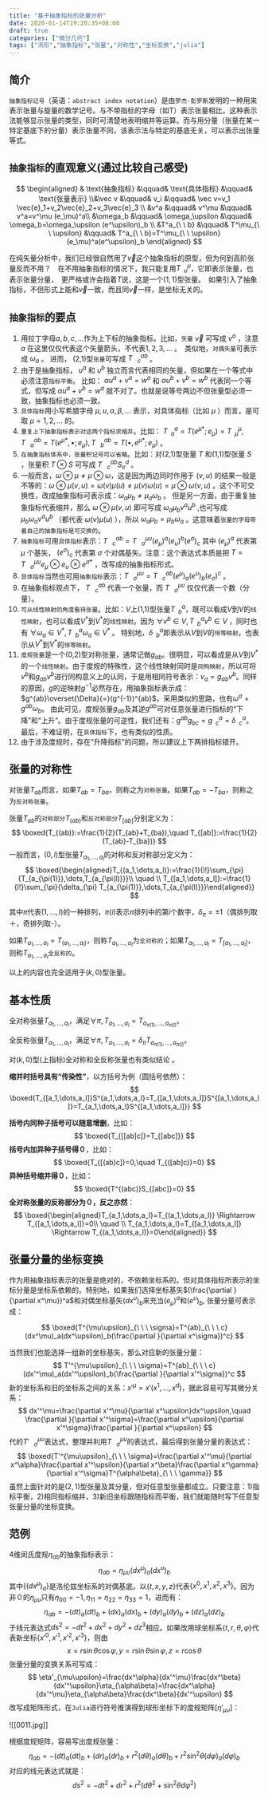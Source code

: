 ```yaml
---
title: "基于抽象指标的张量分析"
date: 2020-01-14T19:20:35+08:00
draft: true
categories: ["微分几何"]
tags: ["流形","抽象指标","张量","对称性","坐标变换","julia"]
---
```



## 简介

`抽象指标记号`（英语：`abstract index notation`）是由`罗杰·彭罗斯`发明的一种用来表示张量与旋量的数学记号。与不带指标的字母（如T）表示张量相比，这种表示法能够显示张量的类型，同时可清楚地表明缩并等运算。而与用分量（张量在某一特定基底下的分量）表示张量不同，该表示法与特定的基底无关，可以表示出张量等式。

<!--more-->

## `抽象指标`的直观意义(通过比较自己感受)

$$
\begin{aligned} & \text{抽象指标} &\qquad& \text{具体指标} &\qquad& \text{张量表示} \\&\vec v &\qquad& v_i &\qquad& \vec v=v_1 \vec{e}_1+v_2\vec{e}_2+v_3\vec{e}_3 \\ &v^a &\qquad& v^\mu &\qquad&  v^a=v^\mu (e_\mu)^a\\ &\omega_b &\qquad& \omega_\upsilon  &\qquad& \omega_b=\omega_\upsilon (e^\upsilon)_b \\ &T^a_{\ \ b} &\qquad& T^\mu_{\ \ \upsilon}   &\qquad& T^a_{\ \ b}=T^\mu_{\ \ \upsilon} (e_\mu)^a(e^\upsilon)_b \end{aligned}
$$

在纯矢量分析中，我们已经很自然用了$\vec{v}$这个抽象指标的原型，但为何到高阶张量反而不用？　在不用抽象指标的情况下，我只能复用$T^\mu_{\ \ \upsilon}$，它即表示张量，也表示张量分量，　更严格或许会指着$T$说，这是一个$(1,1)$型张量。　如果引入了抽象指标，不但形式上能和$\vec{v}$一致，而且同$\vec{v}$一样，是坐标无关的。

## `抽象指标`的要点

1. 用拉丁字母$a,b,c,\dots$作为上下标的抽象指标。比如，`矢量` $\vec v$ 可写成 $v^a$ ，注意 $a$ 在这里仅仅代表这个矢量箭头，不代表$1,2,3,\dots$ 。　类似地，`对偶矢量`可表示成 $\omega_a$ 。 进而， (2,1)型`张量`可写成 $T^{ab}_{\ \ \ c}$ 。　 
2. 由于是抽象指标， $\upsilon^a$ 和 $\upsilon^b$ 独立而言代表相同的矢量，但如果在一个等式中必须注意`指标平衡`。 比如： $\alpha u^a+v^a=w^a$ 和 $\alpha u^b+v^b=w^b$ 代表同一个等式，但写成 $\alpha u^a+v^b=w^a$ 就不对了。也就是说等号两边不但张量型必须一致，抽象指标也必须一致。
3. `具体指标`用小写希腊字母 $\mu,\upsilon,\alpha,\beta,\dots$ 表示，对具体指标（比如 $\mu$ ）而言，是可取 $\mu=1,2,\dots$ 的。 
4. `重复上下抽象指标表示对这两个指标求缩并`。比如： $T^a_{\ \ a}=T(e^{\mu*};e_\mu)=T^\mu_{\ \ \mu},T^{ab}_{\ \ \ a}=T(e^{\mu*},\bullet;e_\mu),T^{ab}_{\ \ \ b}=T(\bullet,e^{\mu*};e_\mu)$ 。
5. `在抽象指标体系中，张量积记号可以省略`。比如：对(2,1)型张量 $T$ 和(1,1)型张量 $S$ ，张量积 $T \otimes S$ 可写成 $T^{ab}_{\ \ \ c}S^d_e$ 。
6. 一般而言，$\omega \otimes \mu \neq \mu \otimes \omega$，这是因为两边同时作用于 $(v,u)$ 的结果一般是不等的：$\omega \otimes \mu(v,u)=\omega(v) \mu(u)\ne\mu(v) \omega(u)=\mu \otimes \omega(v,u)$ 。这个不可交换性，改成抽象指标可表示成：$\omega_a \mu_b \ne \mu_a \omega_b$ 。   但是另一方面，由于重复抽象指标代表缩并，那么 $\omega \otimes\mu(v,u)$ 即可写成 $\omega_a \mu_b v^a u^b$ ,也可写成 $\mu_b \omega_a v^a u^b$ （都代表 $\omega(v)\mu(u)$ ），所以 $\omega_a \mu_b = \mu_b \omega_a$ 。这意味着`张量的字母带着自己的抽象指标是可交换的`。
7. `抽象指标`可用`具体指标`表示：$T^{ab}_{\ \ \ c}=T^{\mu\upsilon}_{\ \ \ \sigma}(e_\mu)^a(e_\upsilon)^b(e^\sigma)_c$ 其中 $(e_\mu)^a$ 代表第 $\mu$ 个基矢， $(e^\sigma)_c$ 代表第 $\sigma$ 个对偶基矢。注意：这个表达式本质是把 $T=T^{\mu\upsilon}_{\ \ \ \sigma}e_\mu \otimes e_\upsilon \otimes e^{\sigma *}$ ，改写成的抽象指标形式。
8. `具体指标`当然也可用`抽象指标`表示：$T^{\mu\upsilon}_{\ \ \ \sigma}=T^{ab}_{\ \ \ c}(e^\mu)_a(e^\upsilon)_b(e_\sigma)^c$ 。
9. 在抽象指标观点下， $T^{ab}_{\ \ \ c}$ 代表一个张量，而 $T^{\mu\upsilon}_{\ \ \ \sigma}$ 仅仅代表一个数（分量）。
10. `可从线性映射的角度看待张量`。比如：$V$上(1,1)型张量$T^a_{\ \ b}$，既可以看成$V$到$V$的`线性映射`，也可以看成$V^*$到$V^*$的`线性映射`。因为 $\forall v^b\in V,T^a_{\ \ b}v^b \in V$ ，同时也有 $\forall \omega_a\in V^*,T^a_{\ \ b}\omega_a \in V^*$ 。 特别地，$\delta^a_{\ \ b}$即表示从$V$到$V$的`恒等映射`，也表示从$V^*$到$V^*$的`恒等映射`。
11. `度规张量`是一个(0,2)型对称张量，通常记做$g_{ab}$。很明显，可以看成是从$V$到$V^*$的一个`线性映射`。由于度规的特殊性，这个线性映射同时是`同构映射`，所以可将$v^b$和$g_{ab}v^b$进行同构意义上的认同，于是用相同符号表示：$v_a=g_{ab}v^b$。同样的原因，$g$的逆映射$g^{-1}$必然存在，用抽象指标表示成：$g^{ab}\overset{\Delta}{=}(g^{-1})^{ab}$。采用类似的思路，也有$\omega^a=g^{ab}\omega_b$。 由此可见，度规张量$g_{ab}$及其逆$g^{ab}$可对任意张量进行指标的“下降”和“上升”。由于度规张量的可逆性，我们还有：$g^{ab}g_{bc}=g^a_{\ \ c}=\delta^a_{\ \ c}$。最后，不难证明，在`具体指标`下，也有类似的性质。
12. 由于涉及度规时，存在“升降指标”的问题，所以建议上下两排指标错开。

## 张量的对称性

对张量$T_{ab}$而言，如果$T_{ab}=T_{ba}$，则称之为`对称张量`。如果$T_{ab}=-T_{ba}$，则称之为`反对称张量`。

张量$T_{ab}$的`对称部分`$T_{(ab)}$和`反对称部分`$T_{[ab]}$分别定义为：
$$
\boxed{T_{(ab)}:=\frac{1}{2}(T_{ab}+T_{ba}),\quad T_{[ab]}:=\frac{1}{2}(T_{ab}-T_{ba})}
$$
一般而言，$(0,l)$型张量$T_{a_1,\dots,a_l}$的对称和反对称部分定义为：
$$
\boxed{\begin{aligned}T_{(a_1,\dots,a_l)}:=\frac{1}{l!}\sum_{\pi}{T_{a_{\pi(1)}},\dots,T_{a_{\pi(l)}}}\\ \quad \\ T_{[a_1,\dots,a_l]}:=\frac{1}{l!}\sum_{\pi}{\delta_{\pi} T_{a_{\pi(1)}},\dots,T_{a_{\pi(l)}}}\end{aligned}}
$$

其中$\pi$代表$(1,\dots,l)$的一种排列，$\pi(i)$表示$\pi$排列中的第$i$个数字，$\delta_{\pi}=\pm 1$（偶排列取＋，奇排列取-）。

如果$T_{a_1,\dots,a_l}=T_{(a_1,\dots,a_l)}$，则称$T_{a_1,\dots,a_l}$为`全对称的`；如果$T_{a_1,\dots,a_l}=T_{[a_1,\dots,a_l]}$，则称$T_{a_1,\dots,a_l}$`全反称的`。

以上的内容也完全适用于$(k,0)$型张量。

## 基本性质

全对称张量$T_{a_1,\dots,a_l}$，满足$\forall \pi,T_{a_1,\dots,a_l}=T_{a_{\pi(1)},\dots,a_{\pi(l)}}$。

全反称张量$T_{a_1,\dots,a_l}$，满足$\forall \pi,T_{a_1,\dots,a_l}=\delta_{\pi}T_{a_{\pi(1)},\dots,a_{\pi(l)}}$。

对$(k,0)$型(上指标)全对称和全反称张量也有类似结论  。

**缩并时括号具有“传染性”**，以方括号为例（圆括号依然）：
$$
\boxed{T_{[a_1,\dots,a_l]}S^{a_1,\dots,a_l}=T_{[a_1,\dots,a_l]}S^{[a_1,\dots,a_l]}=T_{a_1,\dots,a_l}S^{[a_1,\dots,a_l]}}
$$

**括号内同种子括号可以随意增删**，比如：
$$
\boxed{T_{[[ab]c]}=T_{[abc]}}
$$
**括号内加异种子括号得０**，比如：
$$
\boxed{T_{[(ab)c]}=0,\quad T_{([ab]c)}=0}
$$
**异种括号缩并得０**，比如：
$$
\boxed{T^{(abc)}S_{[abc]}=0}
$$
**全对称张量的反称部分为０，反之亦然**：
$$
\boxed{\begin{aligned}T_{a_1,\dots,a_l}=T_{(a_1,\dots,a_l)} \Rightarrow T_{[a_1,\dots,a_l]}=0\\ \quad \\ T_{a_1,\dots,a_l}=T_{[a_1,\dots,a_l]} \Rightarrow T_{(a_1,\dots,a_l)}=0\end{aligned}}
$$

## 张量分量的坐标变换

作为用抽象指标表示的张量是绝对的，不依赖坐标系的。但对具体指标所表示的坐标分量是坐标系依赖的。特别地，如果我们选择坐标基矢$(\frac{\partial }{\partial  x^\mu})^a$和对偶坐标基矢$(dx^\upsilon)_b$来充当$(e_\mu)^a$和$(e^\upsilon)_b$, 张量分量可表示成：

$$
\boxed{T^{\mu\upsilon}_{\ \ \ \sigma}=T^{ab}_{\ \ \ c}(dx^\mu)_a(dx^\upsilon)_b(\frac{\partial }{\partial  x^\sigma})^c}
$$

当然我们也能选择一组新的坐标基矢，那么对应新的张量分量：
$$
T'^{\mu\upsilon}_{\ \ \ \sigma}=T^{ab}_{\ \ \ c}(dx'^\mu)_a(dx'^\upsilon)_b(\frac{\partial }{\partial  x'^\sigma})^c
$$
新的坐标系和旧的坐标系之间的关系：$x'^\mu=x'(x^1,\dots,x^d)$，据此容易可写其微分关系：
$$
dx'^\mu=\frac{\partial  x'^\mu}{\partial  x^\upsilon}dx^\upsilon,\quad \frac{\partial }{\partial  x'^\sigma}=\frac{\partial  x^\upsilon}{\partial  x'^\sigma}\frac{\partial }{\partial  x^\upsilon}
$$
代的$T'^{\mu\upsilon}_{\ \ \ \sigma}$表达式，整理并利用$T^{\mu\upsilon}_{\ \ \ \sigma}$的表达式，最后得到张量分量的表达式：
$$
\boxed{T'^{\mu\upsilon}_{\ \ \ \sigma}=\frac{\partial  x'^\mu}{\partial  x^\alpha}\frac{\partial  x'^\upsilon}{\partial  x^\beta}\frac{\partial  x^\gamma}{\partial  x'^\sigma}T^{\alpha\beta}_{\ \ \ \gamma}}
$$
虽然上面针对的是$(2,1)$型张量及其分量，但对任意型张量都成立。只要注意：1)指标平衡，2)相同指标缩并，3)新旧坐标跟随指标而平衡，我们就能随时写下任意型张量分量的坐标变换。




## 范例

4维闵氏度规$\eta_{ab}$的抽象指标表示：
$$
\eta_{ab}=\eta_{\mu \upsilon}(dx^\mu)_a(dx^\upsilon)_b
$$
其中$\{(dx^\mu)_a\}$是洛伦兹坐标系的对偶基底。以$\{t,x,y,z\}$代表$\{x^0,x^1,x^2,x^3\}$。因为非０的$\eta_{\mu \upsilon}$只有$\eta_{00}=-1,\eta_{11}=\eta_{22}=\eta_{33}=1$，进而有：
$$
\eta_{ab}=-(dt)_a(dt)_b+(dx)_a(dx)_b+(dy)_a(dy)_b+(dz)_a(dz)_b
$$
于线元表达式$ds^2=-dt^2+dx^2+dy^2+dz^3$相应。如果改用球坐标系$\{t,r,\theta,\varphi \}$代表新坐标$\{x'^0,x'^1,x'^2,x'^3\}$，则由
$$
x=r\sin\theta\cos\varphi,y=r\sin\theta\sin\varphi,z=r\cos\theta
$$
张量分量的变换关系可写成：
$$
\eta'_{\mu\upsilon}=\frac{dx^\alpha}{dx'^\mu}\frac{dx^\beta}{dx'^\upsilon}\eta_{\alpha\beta}=\frac{dx^\alpha}{dx'^\mu}\eta_{\alpha\beta}\frac{dx^\beta}{dx'^\upsilon}
$$
改写成矩阵形式，在`Julia`进行符号推演得到球形坐标下的度规矩阵$[\eta'_{\mu\upsilon}]$：

![[0011.jpg]]


根据度规矩阵，容易写出度规张量：
$$
\eta_{ab}=-(dt)_a(dt)_b+(dr)_a(dr)_b+r^2(d\theta )_a(d\theta )_b+r^2\sin^2\theta(d\varphi)_a(d\varphi)_b
$$
对应的线元表达式就是：
$$
ds^2=-dt^2+dr^2+r^2(d\theta^2+\sin^2\theta d\varphi^2)
$$







